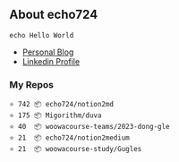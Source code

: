 ## About echo724

<pre><code>echo Hello World</code></pre>

- [Personal Blog](https://medium.com/@echo724)
- [Linkedin Profile](https://www.linkedin.com/in/echo724)

### My Repos
```
⭐️ 742 📦 echo724/notion2md
⭐️ 175 📦 Migorithm/duva
⭐️ 40  📦 woowacourse-teams/2023-dong-gle
⭐️ 21  📦 echo724/notion2medium
⭐️ 21  📦 woowacourse-study/Gugles
```
